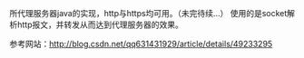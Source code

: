 所代理服务器java的实现，http与https均可用。（未完待续...）
使用的是socket解析http报文，并转发从而达到代理服务器的效果。



参考网站：http://blog.csdn.net/qq631431929/article/details/49233295

